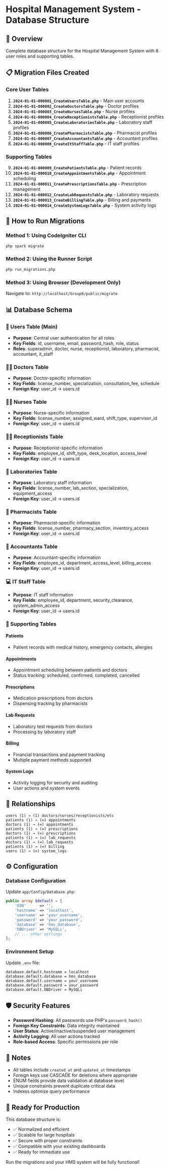 # Hospital Management System - Database Structure

## 🏥 Overview
Complete database structure for the Hospital Management System with 8 user roles and supporting tables.

## 📋 Migration Files Created

### Core User Tables
1. **`2024-01-01-000001_CreateUsersTable.php`** - Main user accounts
2. **`2024-01-01-000002_CreateDoctorsTable.php`** - Doctor profiles
3. **`2024-01-01-000003_CreateNursesTable.php`** - Nurse profiles  
4. **`2024-01-01-000004_CreateReceptionistsTable.php`** - Receptionist profiles
5. **`2024-01-01-000005_CreateLaboratoriesTable.php`** - Laboratory staff profiles
6. **`2024-01-01-000006_CreatePharmacistsTable.php`** - Pharmacist profiles
7. **`2024-01-01-000007_CreateAccountantsTable.php`** - Accountant profiles
8. **`2024-01-01-000008_CreateItStaffTable.php`** - IT staff profiles

### Supporting Tables
9. **`2024-01-01-000009_CreatePatientsTable.php`** - Patient records
10. **`2024-01-01-000010_CreateAppointmentsTable.php`** - Appointment scheduling
11. **`2024-01-01-000011_CreatePrescriptionsTable.php`** - Prescription management
12. **`2024-01-01-000012_CreateLabRequestsTable.php`** - Laboratory requests
13. **`2024-01-01-000013_CreateBillingTable.php`** - Billing and payments
14. **`2024-01-01-000014_CreateSystemLogsTable.php`** - System activity logs

## 🚀 How to Run Migrations

### Method 1: Using CodeIgniter CLI
```bash
php spark migrate
```

### Method 2: Using the Runner Script
```bash
php run_migrations.php
```

### Method 3: Using Browser (Development Only)
Navigate to: `http://localhost/Group6/public/migrate`

## 📊 Database Schema

### 👤 Users Table (Main)
- **Purpose**: Central user authentication for all roles
- **Key Fields**: id, username, email, password_hash, role, status
- **Roles**: superadmin, doctor, nurse, receptionist, laboratory, pharmacist, accountant, it_staff

### 👨‍⚕️ Doctors Table
- **Purpose**: Doctor-specific information
- **Key Fields**: license_number, specialization, consultation_fee, schedule
- **Foreign Key**: user_id → users.id

### 🧑‍⚕️ Nurses Table  
- **Purpose**: Nurse-specific information
- **Key Fields**: license_number, assigned_ward, shift_type, supervisor_id
- **Foreign Key**: user_id → users.id

### 🧑‍💼 Receptionists Table
- **Purpose**: Receptionist-specific information
- **Key Fields**: employee_id, shift_type, desk_location, access_level
- **Foreign Key**: user_id → users.id

### 🧪 Laboratories Table
- **Purpose**: Laboratory staff information
- **Key Fields**: license_number, lab_section, specialization, equipment_access
- **Foreign Key**: user_id → users.id

### 💊 Pharmacists Table
- **Purpose**: Pharmacist-specific information
- **Key Fields**: license_number, pharmacy_section, inventory_access
- **Foreign Key**: user_id → users.id

### 💼 Accountants Table
- **Purpose**: Accountant-specific information
- **Key Fields**: employee_id, department, access_level, billing_access
- **Foreign Key**: user_id → users.id

### 💻 IT Staff Table
- **Purpose**: IT staff information
- **Key Fields**: employee_id, department, security_clearance, system_admin_access
- **Foreign Key**: user_id → users.id

### 🏥 Supporting Tables

#### Patients
- Patient records with medical history, emergency contacts, allergies

#### Appointments
- Appointment scheduling between patients and doctors
- Status tracking: scheduled, confirmed, completed, cancelled

#### Prescriptions
- Medication prescriptions from doctors
- Dispensing tracking by pharmacists

#### Lab Requests
- Laboratory test requests from doctors
- Processing by laboratory staff

#### Billing
- Financial transactions and payment tracking
- Multiple payment methods supported

#### System Logs
- Activity logging for security and auditing
- User actions and system events

## 🔗 Relationships

```
users (1) → (1) doctors/nurses/receptionists/etc
patients (1) → (∞) appointments
doctors (1) → (∞) appointments  
patients (1) → (∞) prescriptions
doctors (1) → (∞) prescriptions
patients (1) → (∞) lab_requests
doctors (1) → (∞) lab_requests
patients (1) → (∞) billing
users (1) → (∞) system_logs
```

## ⚙️ Configuration

### Database Configuration
Update `app/Config/Database.php`:
```php
public array $default = [
    'DSN'      => '',
    'hostname' => 'localhost',
    'username' => 'your_username',
    'password' => 'your_password',
    'database' => 'hms_database',
    'DBDriver' => 'MySQLi',
    // ... other settings
];
```

### Environment Setup
Update `.env` file:
```
database.default.hostname = localhost
database.default.database = hms_database
database.default.username = your_username
database.default.password = your_password
database.default.DBDriver = MySQLi
```

## 🛡️ Security Features

- **Password Hashing**: All passwords use PHP's `password_hash()`
- **Foreign Key Constraints**: Data integrity maintained
- **User Status**: Active/inactive/suspended user management
- **Activity Logging**: All user actions tracked
- **Role-based Access**: Specific permissions per role

## 📝 Notes

- All tables include `created_at` and `updated_at` timestamps
- Foreign keys use CASCADE for deletions where appropriate
- ENUM fields provide data validation at database level
- Unique constraints prevent duplicate critical data
- Indexes optimize query performance

## 🎯 Ready for Production

This database structure is:
- ✅ Normalized and efficient
- ✅ Scalable for large hospitals
- ✅ Secure with proper constraints
- ✅ Compatible with your existing dashboards
- ✅ Ready for immediate use

Run the migrations and your HMS system will be fully functional!
